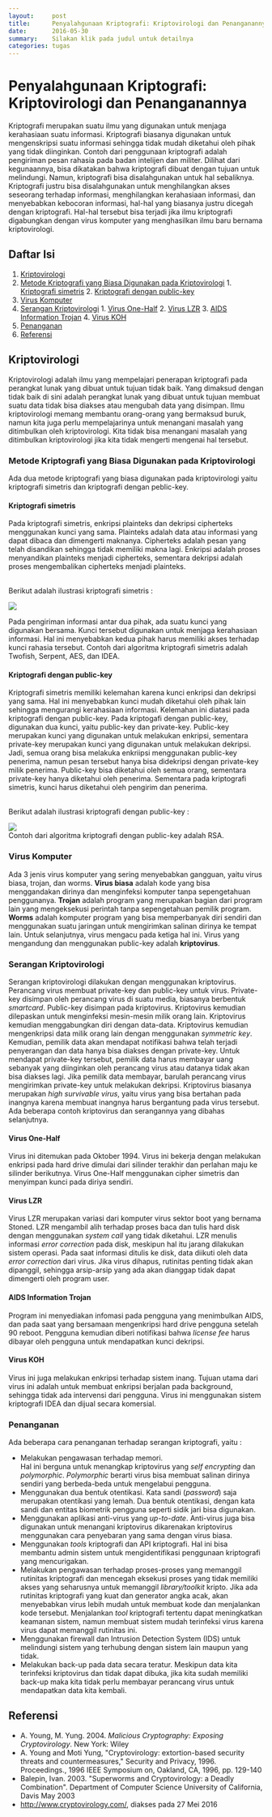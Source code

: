 ```yaml
---
layout:     post
title:      Penyalahgunaan Kriptografi: Kriptovirologi dan Penanganannya
date:       2016-05-30
summary:    Silakan klik pada judul untuk detailnya
categories: tugas
---
```



# Penyalahgunaan Kriptografi: Kriptovirologi dan Penanganannya
Kriptografi merupakan suatu ilmu yang digunakan untuk menjaga kerahasiaan suatu informasi. Kriptografi biasanya digunakan untuk mengenskripsi suatu informasi sehingga tidak mudah diketahui oleh pihak yang tidak diinginkan. Contoh dari penggunaan kriptografi adalah pengiriman pesan rahasia pada badan intelijen dan militer. Dilihat dari kegunaannya, bisa dikatakan bahwa kriptografi dibuat dengan tujuan untuk melindungi. Namun, kriptografi bisa disalahgunakan untuk hal sebaliknya. Kriptografi justru bisa disalahgunakan untuk menghilangkan akses seseorang terhadap informasi, menghilangkan kerahasiaan informasi, dan menyebabkan kebocoran informasi, hal-hal yang biasanya justru dicegah dengan kriptografi. Hal-hal tersebut bisa terjadi jika ilmu kriptografi digabungkan dengan virus komputer yang menghasilkan ilmu baru bernama kriptovirologi.

## Daftar Isi
1. [Kriptovirologi](#kriptovirologi)
  1. [Metode Kriptografi yang Biasa Digunakan pada Kriptovirologi](#metode-kriptografi-yang-biasa-digunakan-pada-kriptovirologi)
    1. [Kriptografi simetris](#kriptografi-simetris)
    2. [Kriptografi dengan public-key](#kriptografi-dengan-public-key)
  2. [Virus Komputer](#virus-komputer)
  3. [Serangan Kriptovirologi](#serangan-kriptovirologi)
    1. [Virus One-Half](#virus-one-half)
    2. [Virus LZR](#virus-lzr)
    3. [AIDS Information Trojan](#aids-information-trojan)
    4. [Virus KOH](#virus-koh)
  4. [Penanganan](#penanganan)
2. [Referensi](#referensi)

## Kriptovirologi
Kriptovirologi adalah ilmu yang mempelajari penerapan kriptografi pada perangkat lunak yang dibuat untuk tujuan tidak baik. Yang dimaksud dengan tidak baik di sini adalah perangkat lunak yang dibuat untuk tujuan membuat suatu data tidak bisa diakses atau mengubah data yang disimpan. Ilmu kriptovirologi memang membantu orang-orang yang bermaksud buruk, namun kita juga perlu mempelajarinya untuk menangani masalah yang ditimbulkan oleh kriptovirologi. Kita tidak bisa menangani masalah yang ditimbulkan kriptovirologi jika kita tidak mengerti mengenai hal tersebut.

### Metode Kriptografi yang Biasa Digunakan pada Kriptovirologi
Ada dua metode kriptografi yang biasa digunakan pada kriptovirologi yaitu kriptografi simetris dan kriptografi dengan peblic-key.
#### Kriptografi simetris
Pada kriptografi simetris, enkripsi plainteks dan dekripsi cipherteks menggunakan kunci yang sama. Plainteks adalah data atau informasi yang dapat dibaca dan dimengerti maknanya. Cipherteks adalah pesan yang telah disandikan sehingga tidak memiliki makna lagi. Enkripsi adalah proses menyandikan plainteks menjadi cipherteks, sementara dekripsi adalah proses mengembalikan cipherteks menjadi plainteks. <br><br>

Berikut adalah ilustrasi kriptografi simetris :

<img src="http://www2.powayusd.com/pusdtbes/cs/symmetric.gif">

Pada pengiriman informasi antar dua pihak, ada suatu kunci yang digunakan bersama. Kunci tersebut digunakan untuk menjaga kerahasiaan informasi. Hal ini menyebabkan kedua pihak harus memiliki akses terhadap kunci rahasia tersebut. Contoh dari algoritma kriptografi simetris adalah Twofish, Serpent, AES, dan IDEA. 

#### Kriptografi dengan public-key
Kriptografi simetris memiliki kelemahan karena kunci enkripsi dan dekripsi yang sama. Hal ini menyebabkan kunci mudah diketahui oleh pihak lain sehingga mengurangi kerahasiaan informasi. Kelemahan ini diatasi pada kriptografi dengan public-key. Pada kriptogafi dengan public-key, digunakan dua kunci, yaitu public-key dan private-key. Public-key merupakan kunci yang digunakan untuk melakukan enkripsi, sementara private-key merupakan kunci yang digunakan untuk melakukan dekripsi. Jadi, semua orang bisa melakuka enkriipsi menggunakan public-key penerima, namun pesan tersebut hanya bisa didekripsi dengan private-key milik penerima. Public-key bisa diketahui oleh semua orang, sementara private-key hanya diketahui oleh penerima. Sementara pada kriptografi simetris, kunci harus diketahui oleh pengirim dan penerima. <br><br>

Berikut adalah ilustrasi kriptografi dengan public-key :

<img src="http://www.ooshutup.com/wp-content/uploads/2014/11/public_key_encryption.jpg"><br>
Contoh dari algoritma kriptografi dengan public-key adalah RSA.

### Virus Komputer
Ada 3 jenis virus komputer yang sering menyebabkan gangguan, yaitu virus biasa, trojan, dan worms. **Virus biasa** adalah kode yang bisa menggandakan dirinya dan menginfeksi komputer tanpa sepengetahuan penggunanya. **Trojan** adalah program yang merupakan bagian dari program lain yang mengeksekusi perintah tanpa sepengetahuan pemilik program. **Worms** adalah komputer program yang bisa memperbanyak diri sendiri dan menggunakan suatu jaringan untuk mengirimkan salinan dirinya ke tempat lain. Untuk selanjutnya, virus mengacu pada ketiga hal ini. Virus yang mengandung dan menggunakan public-key adalah **kriptovirus**.

### Serangan Kriptovirologi
Serangan kriptovirologi dilakukan dengan menggunakan kriptovirus. Perancang virus membuat private-key dan public-key untuk virus. Private-key disimpan oleh perancang virus di suatu media, biasanya berbentuk *_smartcard_*. Public-key disimpan pada kriptovirus. Kriptovirus kemudian dilepaskan untuk menginfeksi mesin-mesin milik orang lain. Kriptovirus kemudian menggabungkan diri dengan data-data. Kriptovirus kemudian mengenkripsi data milik orang lain dengan menggunakan _symmetric key_. Kemudian, pemilik data akan mendapat notifikasi bahwa telah terjadi penyerangan dan data hanya bisa diakses dengan private-key. Untuk mendapat private-key tersebut, pemilik data harus membayar uang sebanyak yang diinginkan oleh perancang virus atau datanya tidak akan bisa diakses lagi. Jika pemilik data membayar, barulah perancang virus mengirimkan private-key untuk melakukan dekripsi. Kriptovirus biasanya merupakan _high survivable virus_, yaitu virus yang bisa bertahan pada inangnya karena membuat inangnya harus bergantung pada virus tersebut. Ada beberapa contoh kriptovirus dan serangannya yang dibahas selanjutnya.
#### Virus One-Half
Virus ini ditemukan pada Oktober 1994. Virus ini bekerja dengan melakukan enkripsi pada hard drive dimulai dari silinder terakhir dan perlahan maju ke silinder berikutnya. Virus One-Half menggunakan cipher simetris dan menyimpan kunci pada diriya sendiri.
#### Virus LZR
Virus LZR merupakan variasi dari komputer virus sektor boot yang bernama Stoned. LZR mengambil alih terhadap proses baca dan tulis hard disk dengan menggunakan _system call_ yang tidak diketahui. LZR menulis informasi _error correction_ pada disk, meskipun hal itu jarang dilakukan sistem operasi. Pada saat informasi ditulis ke disk, data diikuti oleh data _error correction_ dari virus. Jika virus dihapus, rutinitas penting tidak akan dipanggil, sehingga arsip-arsip yang ada akan dianggap tidak dapat dimengerti oleh  program user.
#### AIDS Information Trojan
Program ini menyediakan infomasi pada pengguna yang menimbulkan AIDS, dan pada saat yang bersamaan mengenkripsi hard drive pengguna setelah 90 reboot. Pengguna kemudian diberi notifikasi bahwa _license fee_ harus dibayar oleh pengguna untuk mendapatkan kunci dekripsi.
#### Virus KOH
Virus ini juga melakukan enkripsi terhadap sistem inang. Tujuan utama dari virus ini adalah untuk membuat enkripsi berjalan pada background, sehingga tidak ada intervensi dari pengguna. Virus ini menggunakan sistem kriptografi IDEA dan dijual secara komersial.

### Penanganan
Ada beberapa cara penanganan terhadap serangan kriptografi, yaitu :
* Melakukan pengawasan terhadap memori.<br> Hal ini berguna untuk menangkap kriptovirus yang _self encrypting_ dan _polymorphic_. _Polymorphic_ berarti virus bisa membuat salinan dirinya sendiri yang berbeda-beda untuk mengelabui pengguna.
* Menggunakan dua bentuk otentikasi. Kata sandi (_password_) saja merupakan otentikasi yang lemah. Dua bentuk otentikasi, dengan kata sandi dan entitas biometrik pengguna seperti sidik jari bisa digunakan.
* Menggunakan aplikasi anti-virus yang _up-to-date_. Anti-virus juga bisa digunakan untuk menangani kriptovirus dikarenakan kriptovirus menggunakan cara penyebaran yang sama dengan virus biasa.
* Menggunakan _tools_ kriptografi dan API kriptografi. Hal ini bisa membantu admin sistem untuk mengidentifikasi penggunaan kriptografi yang mencurigakan.
* Melakukan pengawasan terhadap proses-proses yang memanggil rutinitas kriptografi dan mencegah eksekusi proses yang tidak memiliki akses yang seharusnya untuk memanggil _library/toolkit_ kripto. Jika ada rutinitas kriptografi yang kuat dan generator angka acak, akan menyebabkan virus lebih mudah untuk membuat kode dan menjalankan kode tersebut. Menjalankan _tool_ kriptografi tertentu dapat meningkatkan keamanan sistem, namun membuat sistem mudah terinfeksi virus karena virus dapat memanggil rutinitas ini.
* Menggunakan firewall dan Intrusion Detection System (IDS) untuk melindungi sistem yang terhubung dengan sistem lain maupun yang tidak.
* Melakukan back-up pada data secara teratur. Meskipun data kita terinfeksi kriptovirus dan tidak dapat dibuka, jika kita sudah memiliki back-up maka kita tidak perlu membayar perancang virus untuk mendapatkan data kita kembali.

## Referensi
* A. Young, M. Yung. 2004. _Malicious Cryptography: Exposing Cryptovirology_. New York: Wiley
* A. Young and Moti Yung, "Cryptovirology: extortion-based security threats and countermeasures," Security and Privacy, 1996. Proceedings., 1996 IEEE Symposium on, Oakland, CA, 1996, pp. 129-140
* Balepin, Ivan. 2003. "Superworms and Cryptovirology: a Deadly Combination". Department of Computer Science University of California, Davis
May 2003
* http://www.cryptovirology.com/, diakses pada 27 Mei 2016


